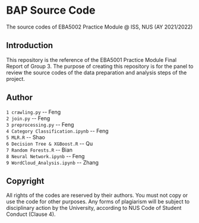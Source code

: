 # BAP Source Code
The source codes of EBA5002 Practice Module @ ISS, NUS (AY 2021/2022)

## Introduction
This repository is the reference of the EBA5001 Practice Module Final Report of Group 3. The purpose of creating this repository is for the panel to review the source codes of the data preparation and analysis steps of the project.

## Author
`1 crawling.py` -- Feng  
`2 join.py` -- Feng  
`3 preprocessing.py` -- Feng  
`4 Category Classification.ipynb` -- Feng  
`5 MLR.R` -- Shao  
`6 Decision Tree & XGBoost.R` -- Qu  
`7 Random Forests.R` -- Bian  
`8 Neural Network.ipynb` -- Feng  
`9 WordCloud_Analysis.ipynb` -- Zhang

## Copyright
All rights of the codes are reserved by their authors. You must not copy or use the code for other purposes. Any forms of plagiarism will be subject to disciplinary action by the University, according to NUS Code of Student Conduct (Clause 4).

